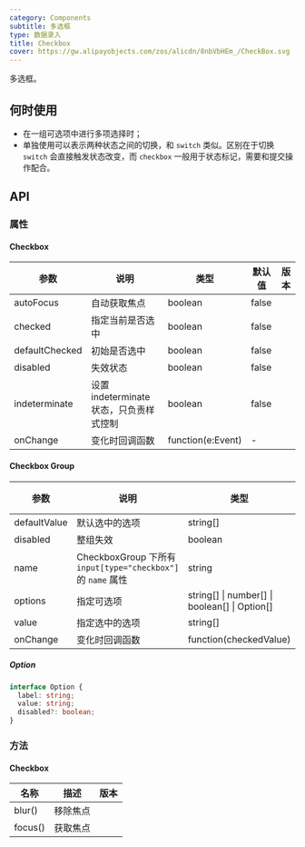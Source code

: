 ```yaml
---
category: Components
subtitle: 多选框
type: 数据录入
title: Checkbox
cover: https://gw.alipayobjects.com/zos/alicdn/8nbVbHEm_/CheckBox.svg
---
```


多选框。

## 何时使用

- 在一组可选项中进行多项选择时；
- 单独使用可以表示两种状态之间的切换，和 `switch` 类似。区别在于切换 `switch` 会直接触发状态改变，而 `checkbox` 一般用于状态标记，需要和提交操作配合。

## API

### 属性

#### Checkbox

| 参数           | 说明                                    | 类型              | 默认值 | 版本 |
| -------------- | --------------------------------------- | ----------------- | ------ | ---- |
| autoFocus      | 自动获取焦点                            | boolean           | false  |      |
| checked        | 指定当前是否选中                        | boolean           | false  |      |
| defaultChecked | 初始是否选中                            | boolean           | false  |      |
| disabled       | 失效状态                                | boolean           | false  |      |
| indeterminate  | 设置 indeterminate 状态，只负责样式控制 | boolean           | false  |      |
| onChange       | 变化时回调函数                          | function(e:Event) | -      |      |

#### Checkbox Group

| 参数 | 说明 | 类型 | 默认值 | 版本 |
| --- | --- | --- | --- | --- |
| defaultValue | 默认选中的选项 | string\[] | \[] |  |
| disabled | 整组失效 | boolean | false |  |
| name | CheckboxGroup 下所有 `input[type="checkbox"]` 的 `name` 属性 | string | - |  |
| options | 指定可选项 | string\[] \| number\[] \| boolean\[] \| Option\[] | \[] |  |
| value | 指定选中的选项 | string\[] | \[] |  |
| onChange | 变化时回调函数 | function(checkedValue) | - |  |

##### Option

```typescript
interface Option {
  label: string;
  value: string;
  disabled?: boolean;
}
```

### 方法

#### Checkbox

| 名称    | 描述     | 版本 |
| ------- | -------- | ---- |
| blur()  | 移除焦点 |      |
| focus() | 获取焦点 |      |
